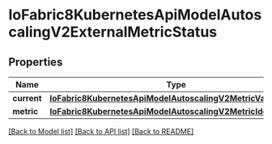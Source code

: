 # IoFabric8KubernetesApiModelAutoscalingV2ExternalMetricStatus

## Properties
Name | Type | Description | Notes
------------ | ------------- | ------------- | -------------
**current** | [**IoFabric8KubernetesApiModelAutoscalingV2MetricValueStatus**](IoFabric8KubernetesApiModelAutoscalingV2MetricValueStatus.md) |  | [optional] 
**metric** | [**IoFabric8KubernetesApiModelAutoscalingV2MetricIdentifier**](IoFabric8KubernetesApiModelAutoscalingV2MetricIdentifier.md) |  | [optional] 

[[Back to Model list]](../README.md#documentation-for-models) [[Back to API list]](../README.md#documentation-for-api-endpoints) [[Back to README]](../README.md)

